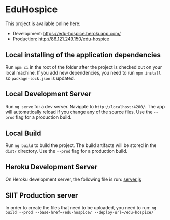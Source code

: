 # EduHospice

This project is available online here:
- Development: https://edu-hospice.herokuapp.com/
- Production: http://86.121.249.150/edu-hospice

## Local installing of the application dependencies
Run `npm ci` in the root of the folder after the project is checked out on your local machine.
If you add new dependencies, you need to run `npm install` so `package-lock.json` is updated.

## Local Development Server

Run `ng serve` for a dev server. Navigate to `http://localhost:4200/`. The app will automatically reload if you change any of the source files.
Use the `--prod` flag for a production build.

## Local Build

Run `ng build` to build the project. The build artifacts will be stored in the `dist/` directory. Use the `--prod` flag for a production build.

## Heroku Development Server
On Heroku development server, the following file is run: [server.js](https://github.com/fnitu/edu-hospice/blob/master/server.js)

## SIIT Production server
In order to create the files that need to be uploaded, you need to run:
`ng build --prod --base-href=/edu-hospice/ --deploy-url=/edu-hospice/`

